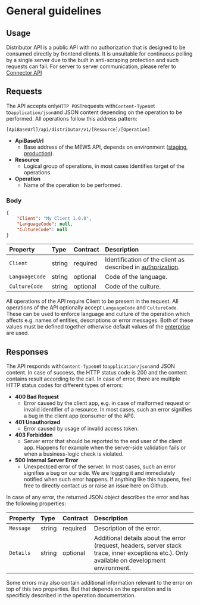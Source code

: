 # General guidelines

## Usage

Distributor API is a public API with no authorization that is designed to be consumed directly by frontend clients. It is unsuitable for continuous polling by a single server due to the built in anti-scraping protection and such requests can fail. For server to server communication, please refer to [Connector API](https://mews-systems.gitbook.io/connector-api/)

## Requests

The API accepts only`HTTP POST`requests with`Content-Type`set to`application/json`and JSON content depending on the operation to be performed. All operations follow this address pattern:

```text
[ApiBaseUrl]/api/distributor/v1/[Resource]/[Operation]
```

* **ApiBaseUrl**
  * Base address of the MEWS API, depends on environment \([staging](./environments.md#stagingtesting-environment), [production](./environments.md#production-environment)\).
* **Resource**
  * Logical group of operations, in most cases identifies target of the operations.
* **Operation**
  * Name of the operation to be performed.

### Body
```json
{
    "Client": "My Client 1.0.0",
    "LanguageCode": null,
    "CultureCode": null 
}
```
| Property | Type | Contract | Description |
| :--- | :--- | :--- | :--- |
| `Client` | string | required | Identification of the client as described in [authorization](./authorization.md). |
| `LanguageCode` | string | optional | Code of the language. |
| `CultureCode` | string | optional | Code of the culture. |

All operations of the API require Client to be present in the request.
All operations of the API optionally accept `LanguageCode` and `CultureCode`. These can be used to enforce language and culture of the operation which affects e.g. names of entities, descriptions or error messages. Both of these values must be defined together otherwise default values of the [enterprise](./operations.md#enterprise) are used.

## Responses

The API responds with`Content-Type`set to`application/json`and JSON content. In case of success, the HTTP status code is 200 and the content contains result according to the call. In case of error, there are multiple HTTP status codes for different types of errors:

* **400 Bad Request**
  * Error caused by the client app, e.g. in case of malformed request or invalid identifier of a resource. In most cases, such an error signifies a bug in the client app \(consumer of the API\).
* **401 Unauthorized**
  * Error caused by usage of invalid access token.
* **403 Forbidden**
  * Server error that should be reported to the end user of the client app. Happens for example when the server-side validation fails or when a business-logic check is violated.
* **500 Internal Server Error**
  * Unexpectced error of the server. In most cases, such an error signifies a bug on our side. We are logging it and immediately notified when such error happens. If anything like this happens, feel free to directly contact us or raise an issue here on Github.

In case of any error, the returned JSON object describes the error and has the following properties:

| Property | Type | Contract | Description |
| :--- | :--- | :--- | :--- |
| `Message` | string | required | Description of the error. |
| `Details` | string | optional | Additional details about the error \(request, headers, server stack trace, inner exceptions etc.\). Only available on development environment. |

Some errors may also contain additional information relevant to the error on top of this two properties. But that depends on the operation and is specificly described in the operation documentation.

